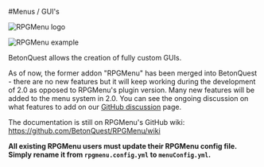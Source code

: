 #Menus / GUI's

<span class="centered">![RPGMenu logo](https://raw.githubusercontent.com/joblo2213/RPGMenu/master/header.png)</span>

<span class="centered">![RPGMenu example](../_media/content/Documentation/Menu/RPGMenuExample.png)</span>

BetonQuest allows the creation of fully custom GUIs.

As of now, the former addon "RPGMenu" has been merged into BetonQuest - there are no new features
but it will keep working during the development of 2.0 as opposed to RPGMenu's plugin version.
Many new features will be added to the menu system in 2.0. You can see the ongoing discussion on what
features to add on our [GitHub discussion](https://github.com/BetonQuest/BetonQuest/discussions) page.

The documentation is still on RPGMenu's GitHub wiki:
https://github.com/BetonQuest/RPGMenu/wiki


**All existing RPGMenu users must update their RPGMenu config file.
Simply rename it from `rpgmenu.config.yml` to `menuConfig.yml`.**
